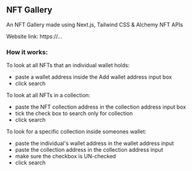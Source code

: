 ## NFT Gallery

An NFT Gallery made using Next.js, Tailwind CSS & Alchemy NFT APIs

Website link: https://...

### How it works:

To look at all NFTs that an individual wallet holds:

- paste a wallet address inside the Add wallet address input box
- click search

To look at all NFTs in a collection:

- paste the NFT collection address in the collection address input box
- tick the check box to search only for collection
- click search

To look for a specific collection inside someones wallet:

- paste the individual's wallet address in the wallet address input
- paste the collection address in the collection address input
- make sure the checkbox is UN-checked
- click search
